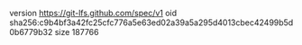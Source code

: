 version https://git-lfs.github.com/spec/v1
oid sha256:c9b4bf3a42fc25cfc776a5e63ed02a39a5a295d4013cbec42499b5d0b6779b32
size 187766
